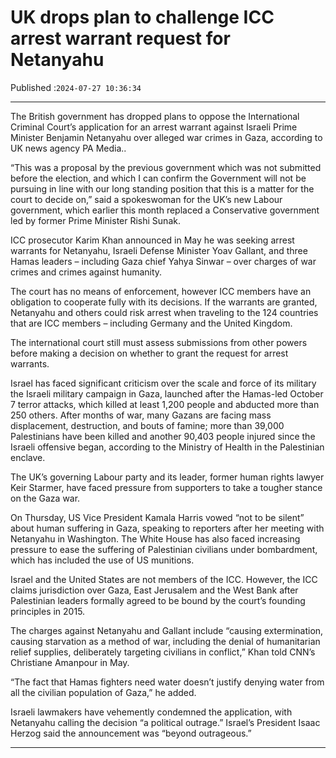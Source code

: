 # UK drops plan to challenge ICC arrest warrant request for Netanyahu

Published :`2024-07-27 10:36:34`

---

The British government has dropped plans to oppose the International Criminal Court’s application for an arrest warrant against Israeli Prime Minister Benjamin Netanyahu over alleged war crimes in Gaza, according to UK news agency PA Media..

“This was a proposal by the previous government which was not submitted before the election, and which I can confirm the Government will not be pursuing in line with our long standing position that this is a matter for the court to decide on,” said a spokeswoman for the UK’s new Labour government, which earlier this month replaced a Conservative government led by former Prime Minister Rishi Sunak.

ICC prosecutor Karim Khan announced in May he was seeking arrest warrants for Netanyahu, Israeli Defense Minister Yoav Gallant, and three Hamas leaders – including Gaza chief Yahya Sinwar – over charges of war crimes and crimes against humanity.

The court has no means of enforcement, however ICC members have an obligation to cooperate fully with its decisions. If the warrants are granted, Netanyahu and others could risk arrest when traveling to the 124 countries that are ICC members – including Germany and the United Kingdom.

The international court still must assess submissions from other powers before making a decision on whether to grant the request for arrest warrants.

Israel has faced significant criticism over the scale and force of its military the Israeli military campaign in Gaza, launched after the Hamas-led October 7 terror attacks, which killed at least 1,200 people and abducted more than 250 others. After months of war, many Gazans are facing mass displacement, destruction, and bouts of famine; more than 39,000 Palestinians have been killed and another 90,403 people injured since the Israeli offensive began, according to the Ministry of Health in the Palestinian enclave.

The UK’s governing Labour party and its leader, former human rights lawyer Keir Starmer, have faced pressure from supporters to take a tougher stance on the Gaza war.

On Thursday, US Vice President Kamala Harris vowed “not to be silent” about human suffering in Gaza, speaking to reporters after her meeting with Netanyahu in Washington. The White House has also faced increasing pressure to ease the suffering of Palestinian civilians under bombardment, which has included the use of US munitions.

Israel and the United States are not members of the ICC. However, the ICC claims jurisdiction over Gaza, East Jerusalem and the West Bank after Palestinian leaders formally agreed to be bound by the court’s founding principles in 2015.

The charges against Netanyahu and Gallant include “causing extermination, causing starvation as a method of war, including the denial of humanitarian relief supplies, deliberately targeting civilians in conflict,” Khan told CNN’s Christiane Amanpour in May.

“The fact that Hamas fighters need water doesn’t justify denying water from all the civilian population of Gaza,” he added.

Israeli lawmakers have vehemently condemned the application, with Netanyahu calling the decision “a political outrage.” Israel’s President Isaac Herzog said the announcement was “beyond outrageous.”

---

